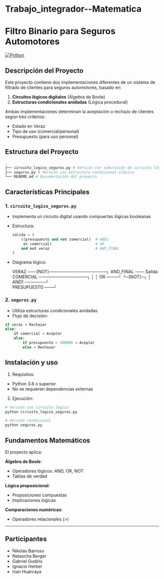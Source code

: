 # Trabajo_integrador--Matematica

# Filtro Binario para Seguros Automotores

[![Python](https://img.shields.io/badge/Python-3.8%2B-blue)](https://www.python.org/)

## Descripción del Proyecto
Este proyecto contiene dos implementaciones diferentes de un sistema de filtrado de clientes para seguros automotores, basado en:
1. **Circuitos lógicos digitales** (Álgebra de Boole)
2. **Estructuras condicionales anidadas** (Lógica procedural)

Ambas implementaciones determinan la aceptación o rechazo de clientes según tres criterios:
- Estado en Veraz
- Tipo de uso (comercial/personal)
- Presupuesto (para uso personal)

## Estructura del Proyecto
```bash
.
├── circuito_logico_seguros.py # Versión con simulación de circuito lógico
├── seguros.py # Versión con estructura condicional clásica
└── README.md # Documentación del proyecto
```

## Características Principales
### 1. `circuito_logico_seguros.py`
- Implementa un circuito digital usando compuertas lógicas booleanas
- Estructura:
  ```python
  salida = (
      ((presupuesto and not comercial)  # AND1
       or comercial)                    # OR 
      and not veraz                     # AND_FINAL
  )

- Diagrama lógico:

    VERAZ ───[NOT]───────────────────┐
                                     AND_FINAL ─── Salida
    COMERCIAL ────────────────┐      │
         │                    OR ────┘
         └─[NOT]─┐            │
                  AND1 ───────┘        
    PRESUPUESTO ───┘


### 2. `seguros.py`
- Utiliza estructuras condicionales anidadas
- Flujo de decisión:
```python
if veraz → Rechazar
else:
    if comercial → Aceptar
    else:
        if presupuesto > 100000 → Aceptar
        else → Rechazar
```

## Instalación y uso
1. Requisitos:
- Python 3.8 o superior
- No se requieren dependencias externas
2. Ejecución:
```bash
# Versión con circuito lógico
python circuito_logico_seguros.py

# Versión condicional
python seguros.py
```
## Fundamentos Matemáticos
El proyecto aplica:

**Álgebra de Boole**:
- Operadores lógicos: AND, OR, NOT
- Tablas de verdad

**Lógica proposicional**:
- Proposiciones compuestas
- Implicaciones lógicas

**Comparaciones numéricas**:
- Operadores relacionales (>)

---

## Participantes

- Nikolas Barroso
- Natascha Berger
- Gabriel Gudiño
- Ignacio Herbel
- Ivan Huarcaya